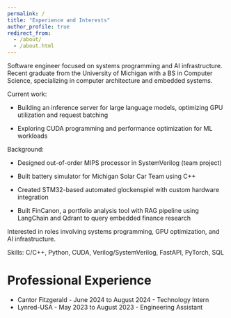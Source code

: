 ```yaml
---
permalink: /
title: "Experience and Interests"
author_profile: true
redirect_from: 
  - /about/
  - /about.html
---
```


Software engineer focused on systems programming and AI infrastructure. Recent graduate from the University of Michigan with a BS in Computer Science, specializing in computer architecture and embedded systems.

Current work:

-   Building an inference server for large language models, optimizing GPU  utilization and request batching

-   Exploring CUDA programming and performance optimization for ML workloads

Background:


-   Designed out-of-order MIPS processor in SystemVerilog (team project)

-   Built battery simulator for Michigan Solar Car Team using C++

-   Created STM32-based automated glockenspiel with custom hardware integration

-   Built FinCanon, a portfolio analysis tool with RAG pipeline using LangChain and Qdrant to query embedded finance research 

Interested in roles involving systems programming, GPU optimization, and AI infrastructure.

Skills: C/C++, Python, CUDA, Verilog/SystemVerilog, FastAPI, PyTorch, SQL

Professional Experience
======

- Cantor Fitzgerald - June 2024 to August 2024 - Technology Intern
- Lynred-USA - May 2023 to August 2023 - Engineering Assistant



